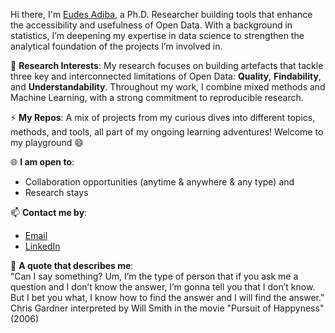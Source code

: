 Hi there, I'm [Eudes Adiba](https://www.linkedin.com/in/eudes-adiba/), a Ph.D. Researcher building tools that enhance the accessibility and usefulness of Open Data. With a background in statistics, I’m deepening my expertise in data science to strengthen the analytical foundation of the projects I’m involved in.

🌱 **Research Interests**: My research focuses on building artefacts that tackle three key and interconnected limitations of Open Data: **Quality**, **Findability**, and **Understandability**. Throughout my work, I combine mixed methods and Machine Learning, with a strong commitment to reproducible research.

⚡ **My Repos**: A mix of projects from my curious dives into different topics, methods, and tools, all part of my ongoing learning adventures! Welcome to my playground 😄

🌐 **I am open to**:
- Collaboration opportunities (anytime & anywhere & any type) and 
- Research stays

📫 **Contact me by**:
- [Email](mailto:eudes1adiba11@gmail.com)
- [LinkedIn](https://www.linkedin.com/in/eudes-adiba/)

💬 **A quote that describes me**:  
“Can I say something? Um, I’m the type of person that if you ask me a question and I don’t know the answer, I’m gonna tell you that I don’t know. But I bet you what, I know how to find the answer and I will find the answer.” Chris Gardner interpreted by Will Smith in the movie "Pursuit of Happyness" (2006)

